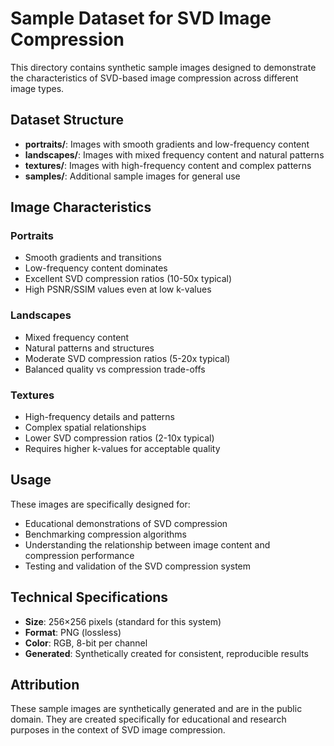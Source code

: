 # Sample Dataset for SVD Image Compression

This directory contains synthetic sample images designed to demonstrate the characteristics of SVD-based image compression across different image types.

## Dataset Structure

- **portraits/**: Images with smooth gradients and low-frequency content
- **landscapes/**: Images with mixed frequency content and natural patterns  
- **textures/**: Images with high-frequency content and complex patterns
- **samples/**: Additional sample images for general use

## Image Characteristics

### Portraits
- Smooth gradients and transitions
- Low-frequency content dominates
- Excellent SVD compression ratios (10-50x typical)
- High PSNR/SSIM values even at low k-values

### Landscapes  
- Mixed frequency content
- Natural patterns and structures
- Moderate SVD compression ratios (5-20x typical)
- Balanced quality vs compression trade-offs

### Textures
- High-frequency details and patterns
- Complex spatial relationships
- Lower SVD compression ratios (2-10x typical)
- Requires higher k-values for acceptable quality

## Usage

These images are specifically designed for:
- Educational demonstrations of SVD compression
- Benchmarking compression algorithms
- Understanding the relationship between image content and compression performance
- Testing and validation of the SVD compression system

## Technical Specifications

- **Size**: 256×256 pixels (standard for this system)
- **Format**: PNG (lossless)
- **Color**: RGB, 8-bit per channel
- **Generated**: Synthetically created for consistent, reproducible results

## Attribution

These sample images are synthetically generated and are in the public domain. They are created specifically for educational and research purposes in the context of SVD image compression.

